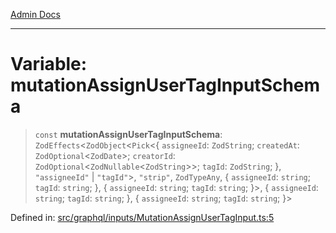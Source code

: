 [Admin Docs](/)

***

# Variable: mutationAssignUserTagInputSchema

> `const` **mutationAssignUserTagInputSchema**: `ZodEffects`\<`ZodObject`\<`Pick`\<\{ `assigneeId`: `ZodString`; `createdAt`: `ZodOptional`\<`ZodDate`\>; `creatorId`: `ZodOptional`\<`ZodNullable`\<`ZodString`\>\>; `tagId`: `ZodString`; \}, `"assigneeId"` \| `"tagId"`\>, `"strip"`, `ZodTypeAny`, \{ `assigneeId`: `string`; `tagId`: `string`; \}, \{ `assigneeId`: `string`; `tagId`: `string`; \}\>, \{ `assigneeId`: `string`; `tagId`: `string`; \}, \{ `assigneeId`: `string`; `tagId`: `string`; \}\>

Defined in: [src/graphql/inputs/MutationAssignUserTagInput.ts:5](https://github.com/Sourya07/talawa-api/blob/3df16fa5fb47e8947dc575f048aef648ae9ebcf8/src/graphql/inputs/MutationAssignUserTagInput.ts#L5)
